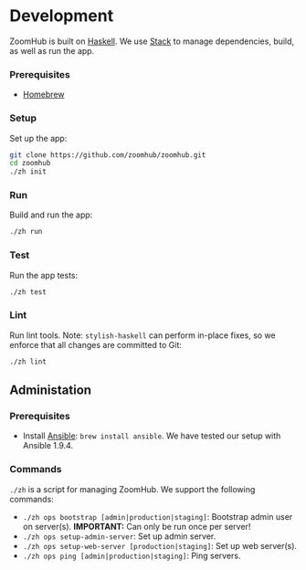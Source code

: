 # Development

ZoomHub is built on [Haskell]. We use [Stack] to manage dependencies, build, as
well as run the app.

### Prerequisites

-   [Homebrew]

### Setup

Set up the app:

```bash
git clone https://github.com/zoomhub/zoomhub.git
cd zoomhub
./zh init
```

### Run

Build and run the app:

```bash
./zh run
```

### Test

Run the app tests:

```bash
./zh test
```

### Lint

Run lint tools. Note: `stylish-haskell` can perform in-place fixes, so we
enforce that all changes are committed to Git:

```bash
./zh lint
```

## Administation

### Prerequisites

-   Install [Ansible]: `brew install ansible`.
    We have tested our setup with Ansible 1.9.4.

### Commands

`./zh` is a script for managing ZoomHub. We support the following commands:

-   `./zh ops bootstrap [admin|production|staging]`:
    Bootstrap admin user on server(s).
    **IMPORTANT:** Can only be run once per server!
-   `./zh ops setup-admin-server`: Set up admin server.
-   `./zh ops setup-web-server [production|staging]`: Set up web server(s).
-   `./zh ops ping [admin|production|staging]`: Ping servers.


[Ansible]: http://docs.ansible.com
[Haskell]: https://www.haskell.org
[Homebrew]: http://brew.sh
[Stack]: http://docs.haskellstack.org/en/stable/README.html
